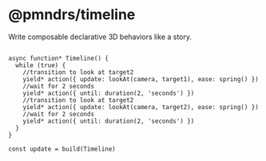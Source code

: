 # @pmndrs/timeline

Write composable declarative 3D behaviors like a story.

```tsx

async function* Timeline() {
  while (true) {
    //transition to look at target2
    yield* action({ update: lookAt(camera, target1), ease: spring() })
    //wait for 2 seconds
    yield* action({ until: duration(2, 'seconds') })
    //transition to look at target2
    yield* action({ update: lookAt(camera, target2), ease: spring() })
    //wait for 2 seconds
    yield* action({ until: duration(2, 'seconds') })
  }
}

const update = build(Timeline)
```